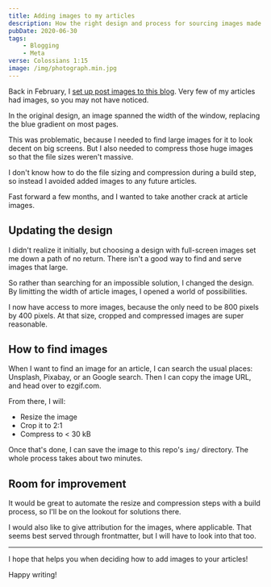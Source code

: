 ```yaml
---
title: Adding images to my articles
description: How the right design and process for sourcing images made all the difference for me
pubDate: 2020-06-30
tags:
    - Blogging
    - Meta
verse: Colossians 1:15
image: /img/photograph.min.jpg
---
```


Back in February, I [set up post images to this blog](https://github.com/SeanMcP/seanmcp.com/commit/b33b30ea11a8fbcf4e4f1753df5ce325ee39917d). Very few of my articles had images, so you may not have noticed.

In the original design, an image spanned the width of the window, replacing the blue gradient on most pages.

This was problematic, because I needed to find large images for it to look decent on big screens. But I also needed to compress those huge images so that the file sizes weren't massive.

I don't know how to do the file sizing and compression during a build step, so instead I avoided added images to any future articles.

Fast forward a few months, and I wanted to take another crack at article images.

## Updating the design

I didn't realize it initially, but choosing a design with full-screen images set me down a path of no return. There isn't a good way to find and serve images that large.

So rather than searching for an impossible solution, I changed the design. By limitting the width of article images, I opened a world of possibilities.

I now have access to more images, because the only need to be 800 pixels by 400 pixels. At that size, cropped and compressed images are super reasonable.

## How to find images

When I want to find an image for an article, I can search the usual places: Unsplash, Pixabay, or an Google search. Then I can copy the image URL, and head over to ezgif.com.

From there, I will:
- Resize the image
- Crop it to 2:1
- Compress to < 30 kB

Once that's done, I can save the image to this repo's `img/` directory. The whole process takes about two minutes.

## Room for improvement

It would be great to automate the resize and compression steps with a build process, so I'll be on the lookout for solutions there.

I would also like to give attribution for the images, where applicable. That seems best served through frontmatter, but I will have to look into that too.

---

I hope that helps you when deciding how to add images to your articles!

Happy writing!
